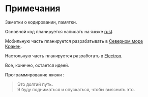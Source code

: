 # Примечания

Заметки о кодировании, памятки.

Основной код планируется написать на языке [rust](https://www.rust-lang.org).

Мобильную часть планируется разрабатывать в [Северном море Кракен](https://openkraken.com).

Настольную часть планируется разработать в [Electron](https://www.electronjs.org).

Все, конечно, остается идеей.

Программирование жизни :

> Это долгий путь.  
> Я буду подниматься и опускаться, чтобы выяснить это.